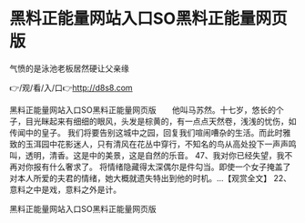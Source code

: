 # 黑料正能量网站入口SO黑料正能量网页版
气愤的是泳池老板居然硬让父亲缘

👉/观/看/入/口👉http://d8s8.com

黑料正能量网站入口SO黑料正能量网页版　　他叫马苏然。十七岁，悠长的个子，目光眯起来有细细的眼风，头发是棕黄的，有一点点天然卷，浅浅的忧伤，如传闻中的皇子。
我们将要告别这城中之园，回复我们喧闹嘈杂的生活。而此时雅致的玉洱园中花影迷人，只有清风在花丛中穿行，不知名的鸟从高处投下一声声鸣叫，透明，清香。这是中的美景，这是自然的乐音。
	47、我对你已经失望，我不再对你报有什么奢求了。
将情绪隐藏得太深偶尔是件勾当。即使一个女子掩盖了对本人所爱的夫君的情绪，她大概就遗失特出到他的时机。...【观赏全文】
	22、意料之中是戏，意料之外是计。

黑料正能量网站入口SO黑料正能量网页版
